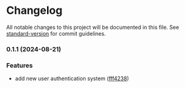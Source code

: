 # Changelog

All notable changes to this project will be documented in this file. See [standard-version](https://github.com/conventional-changelog/standard-version) for commit guidelines.

### 0.1.1 (2024-08-21)


### Features

* add new user authentication system ([fff4238](https://github.com/peakcary/react-project/commit/fff423804efe6e82132c086f9de7c42dd1f1cbc4))
